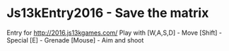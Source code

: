 # Js13kEntry2016 - Save the matrix

Entry for http://2016.js13kgames.com/
Play with
[W,A,S,D] - Move
[Shift] - Special
[E] - Grenade
[Mouse] - Aim and shoot
